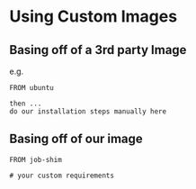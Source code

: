 # Using Custom Images


## Basing off of a 3rd party Image

e.g. 

```
FROM ubuntu

then ...
do our installation steps manually here
```


## Basing off of our image


```
FROM job-shim

# your custom requirements

```

